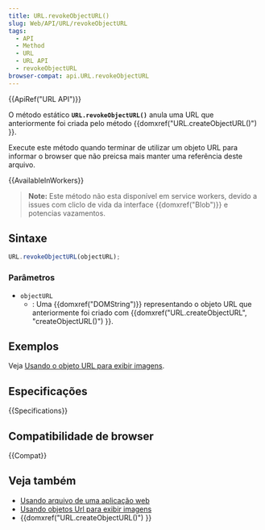 ```yaml
---
title: URL.revokeObjectURL()
slug: Web/API/URL/revokeObjectURL
tags:
  - API
  - Method
  - URL
  - URL API
  - revokeObjectURL
browser-compat: api.URL.revokeObjectURL
---
```


{{ApiRef("URL API")}}

O método estático **`URL.revokeObjectURL()`** anula uma URL que anteriormente foi criada pelo método {{domxref("URL.createObjectURL()") }}.

Execute este método quando terminar de utilizar um objeto URL para informar o browser que não preicsa mais manter uma referência deste arquivo.

{{AvailableInWorkers}}

> **Note:** Este método não esta disponível em service workers, devido a
> issues com cliclo de vida da interface {{domxref("Blob")}} e potencias vazamentos.

## Sintaxe

```js
URL.revokeObjectURL(objectURL);
```

### Parâmetros

- `objectURL`
  - : Uma {{domxref("DOMString")}} representando o objeto URL que anteriormente foi criado com {{domxref("URL.createObjectURL", "createObjectURL()") }}.

## Exemplos

Veja [Usando o objeto URL para exibir imagens](/en-US/docs/Web/API/File/Using_files_from_web_applications#example_using_object_urls_to_display_images).

## Especificações

{{Specifications}}

## Compatibilidade de browser

{{Compat}}

## Veja também

- [Usando arquivo de uma aplicação web](/en-US/docs/Web/API/File/Using_files_from_web_applications)
- [Usando objetos Url para exibir imagens](/en-US/docs/Web/API/File/Using_files_from_web_applications#example_using_object_urls_to_display_images)
- {{domxref("URL.createObjectURL()") }}
